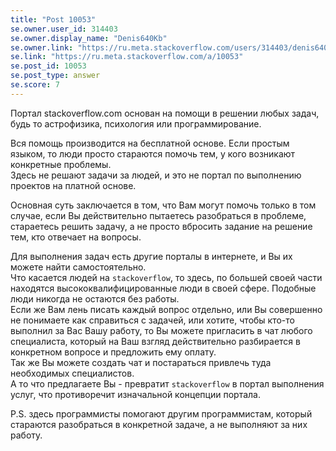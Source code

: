 ```yaml
---
title: "Post 10053"
se.owner.user_id: 314403
se.owner.display_name: "Denis640Kb"
se.owner.link: "https://ru.meta.stackoverflow.com/users/314403/denis640kb"
se.link: "https://ru.meta.stackoverflow.com/a/10053"
se.post_id: 10053
se.post_type: answer
se.score: 7
---
```

<p>Портал stackoverflow.com основан на помощи в решении любых задач, будь то астрофизика, психология или программирование.</p>

<p>Вся помощь производится на бесплатной основе. Если простым языком, то люди просто стараются помочь тем, у кого возникают конкретные проблемы.<br>
Здесь не решают задачи за людей, и это не портал по выполнению проектов на платной основе. </p>

<p>Основная суть заключается в том, что Вам могут помочь только в том случае, если Вы действительно пытаетесь разобраться в проблеме, стараетесь решить задачу, а не просто вбросить задание на решение тем, кто отвечает на вопросы.   </p>

<p>Для выполнения задач есть другие порталы в интернете, и Вы их можете найти самостоятельно.<br>
Что касается людей на <code>stackoverflow</code>, то здесь, по большей своей части находятся высококвалифицированные люди в своей сфере. Подобные люди никогда не остаются без работы.<br>
Если же Вам лень писать каждый вопрос отдельно, или Вы совершенно не понимаете как справиться с задачей, или хотите, чтобы кто-то выполнил за Вас Вашу работу, то Вы можете пригласить в чат любого специалиста, который на Ваш взгляд действительно разбирается в конкретном вопросе и предложить ему оплату. <br>
Так же Вы можете создать чат и постараться привлечь туда необходимых специалистов.<br>
А то что предлагаете Вы - превратит <code>stackoverflow</code> в портал выполнения услуг, что противоречит изначальной концепции портала.  </p>

<p>P.S. здесь программисты помогают другим программистам, который стараются разобраться в конкретной задаче, а не выполняют за них работу.</p>
